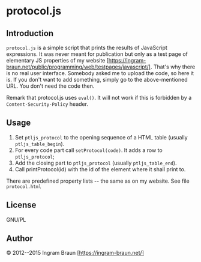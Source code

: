 # protocol.js

## Introduction

`protocol.js` is a simple script that prints the results of JavaScript expressions. It was never meant for publication but only as a test page of elementary JS properties of my website [https://ingram-braun.net/public/programming/web/testpages/javascript/]. That's why there is no real user interface. Somebody asked me to upload the code, so here it is. If you don't want to add something, simply go to the above-mentioned URL. You don't need the code then.

Remark that protocol.js uses `eval()`. It will not work if this is forbidden by a `Content-Security-Policy` header.

## Usage

1. Set `ptljs_protocol` to the opening sequence of a HTML table (usually `ptljs_table_begin`).
2. For every code part call `setProtocol(code)`. It adds a row to `ptljs_protocol`;
3. Add the closing part to `ptljs_protocol` (usually `ptljs_table_end`).
4. Call printProtocol(id) with the id of the element where it shall print to.

There are predefined property lists -- the same as on my website. See file `protocol.html`

## License

GNU/PL

## Author

© 2012--2015 Ingram Braun [https://ingram-braun.net/]